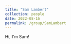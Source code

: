 ```yaml
---
title: "Sam Lambert"
collection: people
date: 2022-08-16
permalink: /group/SamLambert
---
```


Hi, I'm Sam!
